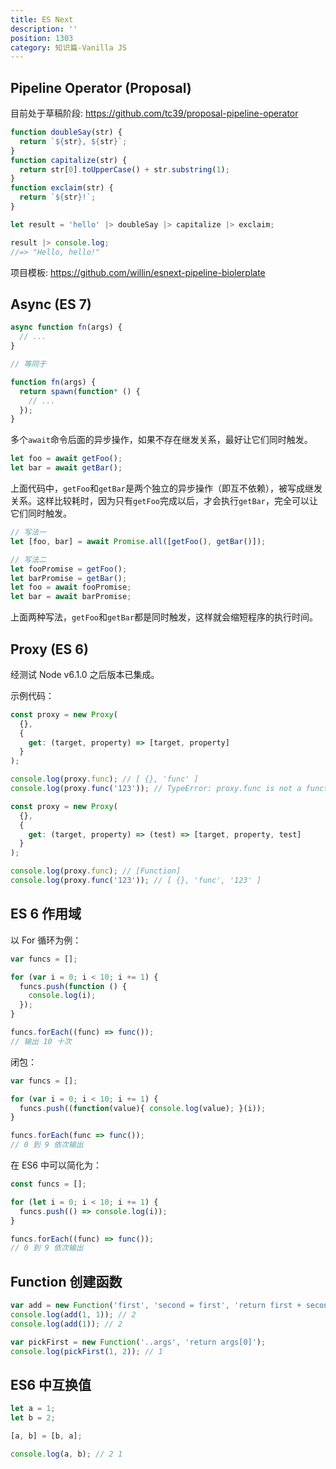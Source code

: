 ```yaml
---
title: ES Next
description: ''
position: 1303
category: 知识篇-Vanilla JS
---
```


## Pipeline Operator (Proposal)

目前处于草稿阶段: <https://github.com/tc39/proposal-pipeline-operator>

```js
function doubleSay(str) {
  return `${str}, ${str}`;
}
function capitalize(str) {
  return str[0].toUpperCase() + str.substring(1);
}
function exclaim(str) {
  return `${str}!`;
}

let result = 'hello' |> doubleSay |> capitalize |> exclaim;

result |> console.log;
//=> "Hello, hello!"
```

项目模板: <https://github.com/willin/esnext-pipeline-biolerplate>

## Async (ES 7)

```js
async function fn(args) {
  // ...
}

// 等同于

function fn(args) {
  return spawn(function* () {
    // ...
  });
}
```

多个`await`命令后面的异步操作，如果不存在继发关系，最好让它们同时触发。

```javascript
let foo = await getFoo();
let bar = await getBar();
```

上面代码中，`getFoo`和`getBar`是两个独立的异步操作（即互不依赖），被写成继发关系。这样比较耗时，因为只有`getFoo`完成以后，才会执行`getBar`，完全可以让它们同时触发。

```javascript
// 写法一
let [foo, bar] = await Promise.all([getFoo(), getBar()]);

// 写法二
let fooPromise = getFoo();
let barPromise = getBar();
let foo = await fooPromise;
let bar = await barPromise;
```

上面两种写法，`getFoo`和`getBar`都是同时触发，这样就会缩短程序的执行时间。

<adsbygoogle></adsbygoogle>

## Proxy (ES 6)

经测试 Node v6.1.0 之后版本已集成。

示例代码：

```js
const proxy = new Proxy(
  {},
  {
    get: (target, property) => [target, property]
  }
);

console.log(proxy.func); // [ {}, 'func' ]
console.log(proxy.func('123')); // TypeError: proxy.func is not a function
```

```js
const proxy = new Proxy(
  {},
  {
    get: (target, property) => (test) => [target, property, test]
  }
);

console.log(proxy.func); // [Function]
console.log(proxy.func('123')); // [ {}, 'func', '123' ]
```

## ES 6 作用域

以 For 循环为例：

```js
var funcs = [];

for (var i = 0; i < 10; i += 1) {
  funcs.push(function () {
    console.log(i);
  });
}

funcs.forEach((func) => func());
// 输出 10 十次
```

闭包：

```js
var funcs = [];

for (var i = 0; i < 10; i += 1) {
  funcs.push((function(value){ console.log(value); }(i));
}

funcs.forEach(func => func());
// 0 到 9 依次输出
```

在 ES6 中可以简化为：

```js
const funcs = [];

for (let i = 0; i < 10; i += 1) {
  funcs.push(() => console.log(i));
}

funcs.forEach((func) => func());
// 0 到 9 依次输出
```

## Function 创建函数

```js
var add = new Function('first', 'second = first', 'return first + second');
console.log(add(1, 1)); // 2
console.log(add(1)); // 2
```

```js
var pickFirst = new Function('..args', 'return args[0]');
console.log(pickFirst(1, 2)); // 1
```

## ES6 中互换值

```js
let a = 1;
let b = 2;

[a, b] = [b, a];

console.log(a, b); // 2 1
```
